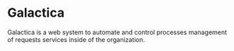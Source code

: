 # Galactica
Galactica is a web system to automate and control processes management of requests services inside of the organization.
